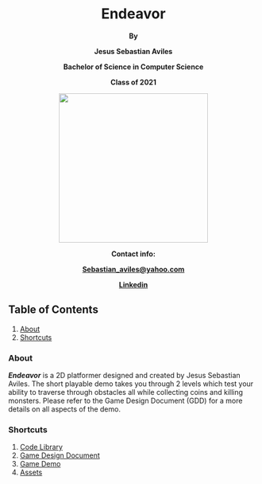 **<h1 align="center">Endeavor</h1>**

**<p align="center">By</p>**

**<p align="center">Jesus Sebastian Aviles</p>**

**<p align="center">Bachelor of Science in Computer Science</p>**

**<p align="center">Class of 2021</p>**

<p align="center"><img width="300" src="https://i.gyazo.com/30c872a61a8257508866840b44592530.png"></p>

**<p align="center">Contact info:</p>**

**<p align="center">Sebastian_aviles@yahoo.com</p>**

**<p align="center"><a href="https://www.linkedin.com/in/sebastian-aviles-215b3471/" target="_center">Linkedin</a></p>**

## **Table of Contents**

1. [About](https://github.com/JsAviles/UnityProjects/tree/master/CS583f2020_Aviles_Jesus_Project_2b#About)
2. [Shortcuts](https://github.com/JsAviles/UnityProjects/tree/master/CS583f2020_Aviles_Jesus_Project_2b#Shortcuts)

### **About**

***Endeavor*** is a 2D platformer designed and created by Jesus Sebastian Aviles. The short playable demo takes you through 2 levels which test your ability to traverse through obstacles all while collecting coins and killing monsters. Please refer to the Game Design Document (GDD) for a more details on all aspects of the demo.

### **Shortcuts**

1. [Code Library](https://github.com/JsAviles/UnityProjects/tree/master/CS583f2020_Aviles_Jesus_Project_2b/Code)
2. [Game Design Document](https://github.com/JsAviles/UnityProjects/blob/master/CS583f2020_Aviles_Jesus_Project_2b/CS583FA2020_Aviles_Jesus_Project_2A_GDD_FinalDraft.pdf)
3. [Game Demo](https://github.com/JsAviles/UnityProjects/tree/master/CS583f2020_Aviles_Jesus_Project_2b/Releases)
4. [Assets](https://github.com/JsAviles/UnityProjects/tree/master/CS583f2020_Aviles_Jesus_Project_2b/Assets)
